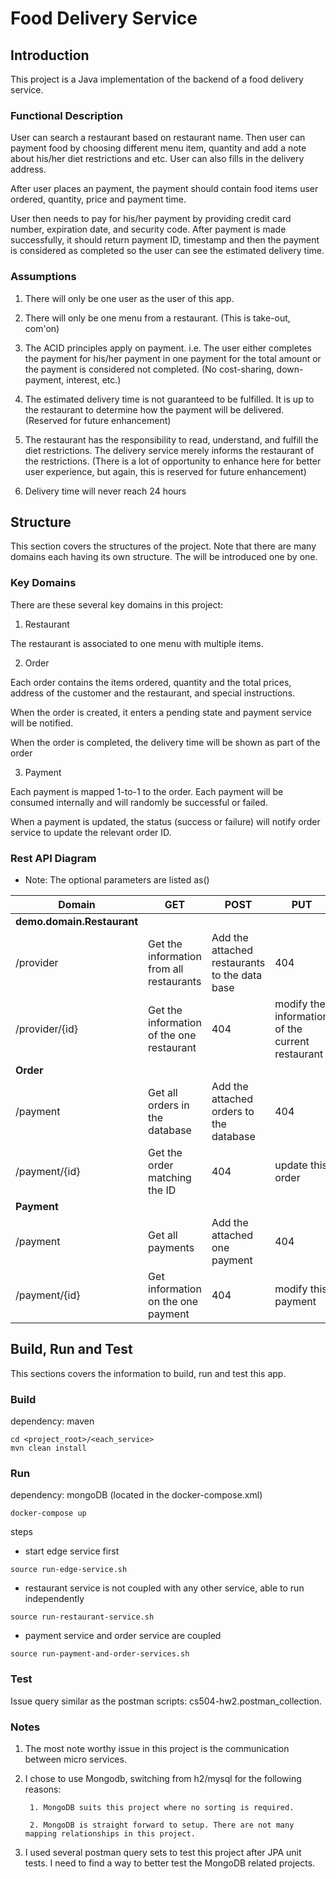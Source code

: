 # Food Delivery Service


## Introduction
This project is a Java implementation of the backend of a food delivery service. 

### Functional Description
User can search a restaurant based on restaurant name. Then user can payment food by
choosing different menu item, quantity and add a note about his/her diet restrictions and etc.
User can also fills in the delivery address. 

After user places an payment, the payment should
contain food items user ordered, quantity, price and payment time. 

User then needs to pay for
his/her payment by providing credit card number, expiration date, and security code. After
payment is made successfully, it should return payment ID, timestamp and then the payment is
considered as completed so the user can see the estimated delivery time. 

### Assumptions
1. There will only be one user as the user of this app. 

1. There will only be one menu from a restaurant. (This is take-out, com'on)

1. The ACID principles apply on payment. 
i.e. The user either completes the payment for his/her payment in one payment 
for the total amount or the payment is considered not completed. (No cost-sharing, down-payment, interest, etc.)

1. The estimated delivery time is not guaranteed to be fulfilled. 
It is up to the restaurant to determine how the payment will be delivered. (Reserved for future enhancement)

1. The restaurant has the responsibility to read, understand, and fulfill the diet restrictions. 
The delivery service merely informs the restaurant of the restrictions.
(There is a lot of opportunity to enhance here for better user experience, but again, this is reserved for future enhancement)

1. Delivery time will never reach 24 hours

## Structure

This section covers the structures of the project. Note that there are many domains each having its own structure. 
The will be introduced one by one.

### Key Domains 
There are these several key domains in this project:

1. Restaurant 

The restaurant is associated to one menu with multiple items. 

2. Order 

Each order contains the items ordered, quantity and the total prices, address of the customer and the restaurant, and special instructions.

When the order is created, it enters a pending state and payment service will be notified.

When the order is completed, the delivery time will be shown as part of the order

3. Payment

Each payment is mapped 1-to-1 to the order.  Each payment will be consumed internally and will randomly be successful or failed. 

When a payment is updated, the status (success or failure) will notify order service to update the relevant order ID.

### Rest API Diagram
* Note: The optional parameters are listed as()


| Domain  	| GET |  POST	|  PUT	|  DELETE	|
|---	|---	|---	|---	|---	|
|**demo.domain.Restaurant**|
| /provider  	|Get the information from all restaurants  	| Add the attached restaurants to the data base  	|  404 	| purge all restaurants from teh database  	|
| /provider/{id}  	|  Get the information of the one restaurant 	| 404  	| modify the information of the current restaurant  	|  remove this restaurant from the database 	|
| **Order**  	|   	|   	|   	|   	|
|/payment| Get all orders in the database| Add the attached orders to the database| 404 |purge all orders from the database|
|/payment/{id}| Get the order matching the ID| 404 | update this order|  remove this order 
|**Payment**|  |  |  |  |
|/payment| Get all payments | Add the attached one payment| 404 | purge all payments|
|/payment/{id}|Get information on the one payment| 404 | modify this payment | 404


## Build, Run and Test
This sections covers the information to build, run and test this app.

### Build

dependency: maven
```
cd <project_root>/<each_service>
mvn clean install
```

### Run

dependency: mongoDB (located in the docker-compose.xml)

```
docker-compose up

```

steps
* start edge service first
```
source run-edge-service.sh
```

* restaurant service is not coupled with any other service, able to run independently
```
source run-restaurant-service.sh
```

* payment service and order service are coupled
```
source run-payment-and-order-services.sh
```

### Test

Issue query similar as the postman scripts: cs504-hw2.postman_collection.

### Notes

1. The most note worthy issue in this project is the communication between micro services.

1. I chose to use Mongodb, switching from h2/mysql for the following reasons:
        
        1. MongoDB suits this project where no sorting is required.
        
        2. MongoDB is straight forward to setup. There are not many mapping relationships in this project.
1. I used several postman query sets to test this project after JPA unit tests. I need to find a way to better test the MongoDB related projects.

